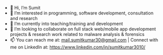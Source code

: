 - 👋 Hi, I’m Sumit
- 👀 I’m interested in programming, software development, consultation and research
- 🌱 I’m currently into teaching/training and development 
- 💞️ I’m looking to collaborate on full stack web/mobile app development projects & research work related to malware analysis & forensics
- 📫 You can reach me at: mail.sumitkumar30@gmail.com | Connect with me on LinkedIn at: https://www.linkedin.com/in/sumitkumar3010/

<!---
SumitKumar30/SumitKumar30 is a ✨ special ✨ repository because its `README.md` (this file) appears on your GitHub profile.
You can click the Preview link to take a look at your changes.
--->
